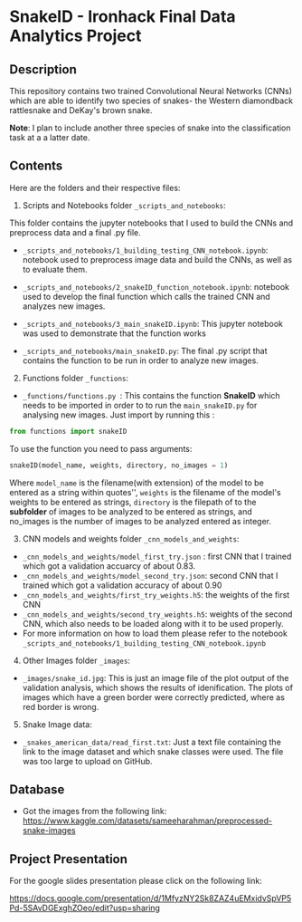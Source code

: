 # SnakeID - Ironhack Final Data Analytics Project

## Description
This repository contains two trained Convolutional Neural Networks (CNNs) which are able to identify two species of snakes- the Western diamondback rattlesnake and DeKay's brown snake. 

**Note**: I plan to include another three species of snake into the classification task at a a latter date. 

## Contents 
Here are the folders and their respective files:

1. Scripts and Notebooks folder `_scripts_and_notebooks`:

This folder contains the jupyter notebooks that I used to build the CNNs and preprocess data and a final .py file.

- `_scripts_and_notebooks/1_building_testing_CNN_notebook.ipynb`: notebook used to preprocess image data and build the CNNs, as well as to evaluate them.

- `_scripts_and_notebooks/2_snakeID_function_notebook.ipynb`: notebook used to develop the final function which calls the trained CNN and analyzes new images. 

- `_scripts_and_notebooks/3_main_snakeID.ipynb`: This jupyter notebook was used to demonstrate that the function works

- `_scripts_and_notebooks/main_snakeID.py`: The final .py script that contains the function to be run in order to analyze new images. 

2. Functions folder  `_functions`:
- `_functions/functions.py `: This contains the function **SnakeID** which needs to be imported in order to to run the `main_snakeID.py` for analysing new images. 
Just import by running this :
```python
from functions import snakeID
``` 
To use the function you need to pass arguments:
```python
snakeID(model_name, weights, directory, no_images = 1)
``` 
Where
 `model_name` is the filename(with extension) of the model to be entered as a string within quotes'', `weights` is the filename of the model's weights to be entered as strings, `directory` is the filepath of to the **subfolder** of images to be analyzed to be entered as strings, and no_images  is the number of images to be analyzed entered as integer. 



3. CNN models and weights folder `_cnn_models_and_weights`:
- `_cnn_models_and_weights/model_first_try.json` : first CNN that I trained which got a validation accuarcy of about 0.83.
- `_cnn_models_and_weights/model_second_try.json`: second CNN that I trained which got a validation accuracy of about 0.90 
- `_cnn_models_and_weights/first_try_weights.h5`: the weights of the first CNN 
- `_cnn_models_and_weights/second_try_weights.h5`: weights of the second CNN, which also needs to be loaded along with it to be used properly. 
- For more information on how to load them please refer to the notebook `_scripts_and_notebooks/1_building_testing_CNN_notebook.ipynb`

4. Other Images folder `_images`:
- `_images/snake_id.jpg`: This is just an image file of the plot output of the validation analysis, which shows the results of idenification. The plots of images which have a green border were correctly predicted, where as red border is wrong.

5. Snake Image data:
- `_snakes_american_data/read_first.txt`: Just a text file containing the link to the image dataset and which snake classes were used. The file was too large to upload on GitHub.   


## Database

- Got the images from the following link:
https://www.kaggle.com/datasets/sameeharahman/preprocessed-snake-images

## Project Presentation
For the google slides presentation please click on the following link:

https://docs.google.com/presentation/d/1MfyzNY2Sk8ZAZ4uEMxidvSpVP5Pd-5SAvDGExghZOeo/edit?usp=sharing
